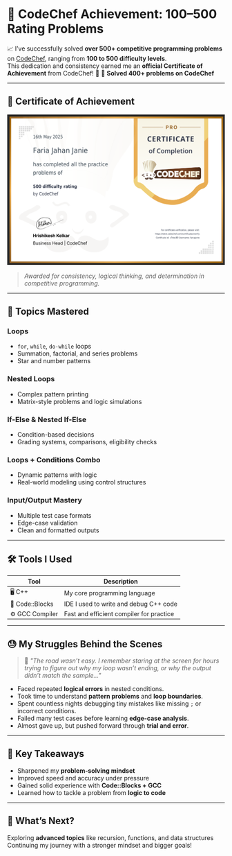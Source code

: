 # 🏅 CodeChef Achievement: 100–500 Rating Problems

📈 I’ve successfully solved **over 500+ competitive programming problems** on [CodeChef](https://www.codechef.com/users/fariajanie), ranging from **100 to 500 difficulty levels**.  
This dedication and consistency earned me an **official Certificate of Achievement** from CodeChef! 🎉
🏅 **Solved 400+ problems on CodeChef**

---

## 📜 Certificate of Achievement

![CodeChef Certificate](certificate.png)

> *Awarded for consistency, logical thinking, and determination in competitive programming.*

---

## 🧠 Topics Mastered

###  Loops
- `for`, `while`, `do-while` loops
- Summation, factorial, and series problems
- Star and number patterns

###  Nested Loops
- Complex pattern printing
- Matrix-style problems and logic simulations

###  If-Else &  Nested If-Else
- Condition-based decisions
- Grading systems, comparisons, eligibility checks

###  Loops + Conditions Combo
- Dynamic patterns with logic
- Real-world modeling using control structures

###  Input/Output Mastery
- Multiple test case formats
- Edge-case validation
- Clean and formatted outputs

---

## 🛠️ Tools I Used

| Tool            | Description                                 |
|-----------------|---------------------------------------------|
| 🖥️ C++          | My core programming language                |
| 🧰 Code::Blocks | IDE I used to write and debug C++ code      |
| ⚙️ GCC Compiler | Fast and efficient compiler for practice    |

---

## 😓 My Struggles Behind the Scenes

> 💬 _"The road wasn’t easy. I remember staring at the screen for hours trying to figure out why my loop wasn’t ending, or why the output didn’t match the sample..."_

- Faced repeated **logical errors** in nested conditions.
- Took time to understand **pattern problems** and **loop boundaries**.
- Spent countless nights debugging tiny mistakes like missing `;` or incorrect conditions.
- Failed many test cases before learning **edge-case analysis**.
- Almost gave up, but pushed forward through **trial and error**.



---

## 🚀 Key Takeaways

-  Sharpened my **problem-solving mindset**
-  Improved speed and accuracy under pressure
-  Gained solid experience with **Code::Blocks + GCC**
-  Learned how to tackle a problem from **logic to code**

---

## 🥇 What’s Next?


 Exploring **advanced topics** like recursion, functions, and data structures  
 Continuing my journey with a stronger mindset and bigger goals!



